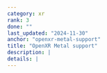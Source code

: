 ```yaml
---
category: xr
rank: 3
done: ""
last_updated: "2024-11-30"
anchor: "openxr-metal-support"
title: "OpenXR Metal support"
description: |
details: |
---
```

